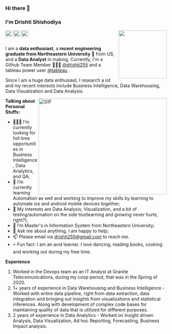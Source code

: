 ### Hi there 👋
### I'm **Drishti Shishodiya**
 
 
<a href="https://www.linkedin.com/in/drishtishishodiya/">
  <img align="left" alt="Drishti's LinkdeIn" width="22px" src="https://cdn.jsdelivr.net/npm/simple-icons@v3/icons/linkedin.svg" />
<a href="https://public.tableau.com/profile/drishti8812#!/">
  <img align="left" alt="tableau" width="22px" src="https://www.biztory.com/hubfs/4_tableau-512.png" />
</a>
<a href="https://www.instagram.com/drishti_shishodiya/">
  <img align="left" alt="Drishti's Instagram" width="22px" src="https://cdn.jsdelivr.net/npm/simple-icons@v3/icons/instagram.svg" />
</a>
 <img align='right' src='https://user-images.githubusercontent.com/5713670/87202985-820dcb80-c2b6-11ea-9f56-7ec461c497c3.gif' width='150"'>

 
 
<br />
<br />
 
I am a **data enthusiast**, a **recent engineering graduate from Northeastern University** 🚀 from US, and a **Data Analyst** in making. Currently, I'm a Github Team Member 👩🏻‍💻 [@drishti255](https://github.com/drishti255) and a tableau power user [@tableau](https://public.tableau.com/profile/drishti8812#!/) . 
 
Since I am a huge data enthusiast, I research a lot and my recent interests include Business Intelligence, Data Warehousing, Data Visualization and Data Analysis.
 
  <img align="right" height="300" width="400" alt="GIF" src="https://cdn.dribbble.com/users/2238041/screenshots/4763918/working.gif" />
 
**Talking about Personal Stuffs:**
- 👩🏻‍💻 I’m currently looking for full time opportunities in Business Intelligence, Data Analytics, and QA;
- 🌱 I’m currently learning Automation as well and working to improve my skills by learning to automate ios and android mobile  devices together; 
- 🤔 My interests are Data Analysis, Visualization, and a bit of testing/automation on the side too(learning and growing never hurts, right?);
- 💼 I’m Master's in Information System from Northeastern University;
- 💬 Ask me about anything, I am happy to help;
- 📫 Please email via drishti255@gmail.com to reach me.
- ⚡ Fun fact: I am an avid learner. I love dancing, reading books, cooking and working out during my free time.
 
**Experience**
1) Worked in the Devops team as an IT Analyst at Granite Telecomunications, during my coop period, that was in the Spring of 2020.
2) 1+ years of experience in Data Warehousing and Business Intelligence - Worked with entire data pipeline, right from data extraction, data integration and bringing out insights from visualizations and statistical inferences. Along with development of complex code bases for maintaining quality of data that is utilized for different purposes.
3) 2 years of experience in Data Analytics - Worked on Insight driven Analysis, Data Visualization, Ad hoc Reporting, Forecasting, Business Impact analysis.
 
<!---
drishti255/drishti255 is a ✨ special ✨ repository because its `README.md` (this file) appears on your GitHub profile.
You can click the Preview link to take a look at your changes.
--->
 
 


